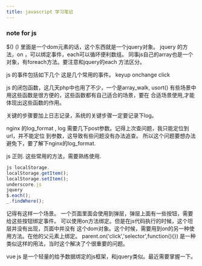 ```yaml
---
title: javascript 学习笔记
---
```


### note for js

$() () 里面是一个dom元素的话，这个东西就是一个jquery对象。
jquery 的方法，on ，可以绑定事件，each可以循环便利数组。
同事js自己的array也是一个对象，有foreach方法。要注意和jquery的each
方法区分。

js 的事件包括如下几个
这是几个常用的事件。
keyup
onchange
click

js 的闭包函数，这几天php中也用了不少，一个是array_walk, usort()
有些场景中用这些函数是很方便的，这些函数都有自己适合的场景，要在
合适场景使用,才能体现出这些函数的作用。

关键的步骤要加上日志记录，系统的关键步骤一定要记录下log。

nginx 的log_format , log 需要几下post参数。记得上次查问题，我只能定位到url，并不能定位
到参数，这导致有些问题没有办法追查。 所以这个问题要想办法避免下，要了解下nginx的log_format.


js 正则.
这些常用的方法，需要熟练使用.

```javascript
js localStorage.
localStorage.getItem();
localStorage.setItem();
underscore.js 
jquery
$.each();
_.findWhere();
```

记得有这样一个场景。
一个页面里面会使用到弹层，弹层上面有一些按钮，需要给这些按钮绑定事件。
可以使用on方法绑定。但是在js代码执行的时候，这个坦层并没有出现，页面中并没有
这个dom对象。这个时候，需要用到on的另一种使用方法。在他的父元素上绑定。
parent.on('click','selector',function(){})
是一种类似这样的用法，当时这个解决了个很重要的问题。

vue js 是一个轻量的给予数据绑定的js框架，和jquery类似。最近需要掌握一下。

